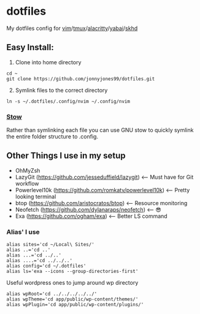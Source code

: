 # dotfiles
My dotfiles config for [vim](https://neovim.io/)/[tmux](https://github.com/tmux/tmux/wiki)/[alacritty](https://github.com/alacritty/alacritty)/[yabai](https://github.com/koekeishiya/yabai)/[skhd](https://github.com/koekeishiya/skhd)

## Easy Install:

1) Clone into home directory
```
cd ~
git clone https://github.com/jonnyjones99/dotfiles.git
```

2) Symlink files to the correct directory
```
ln -s ~/.dotfiles/.config/nvim ~/.config/nvim
```

### [Stow](https://www.gnu.org/software/stow/)
Rather than symlinking each file you can use GNU stow to quickly symlink the entire folder structure to .config.


## Other Things I use in my setup
- OhMyZsh
- LazyGit (https://github.com/jesseduffield/lazygit)         <-- Must have for Git workflow 
- Powerlevel10k (https://github.com/romkatv/powerlevel10k)   <-- Pretty looking terminal
- btop (https://github.com/aristocratos/btop)                <-- Resource monitoring
- Neofetch (https://github.com/dylanaraps/neofetch)          <-- :sunglasses:
- Exa (https://github.com/ogham/exa)                         <-- Better LS command


### Alias' I use
```
alias sites='cd ~/Local\ Sites/'
alias ..='cd ..'
alias ...='cd ../..'
alias ....='cd ../../..'
alias config='cd ~/.dotfiles'
alias ls='exa --icons --group-directories-first'
```

Useful wordpress ones to jump around wp directory
```
alias wpRoot='cd ../../../../../'
alias wpTheme='cd app/public/wp-content/themes/'
alias wpPlugin='cd app/public/wp-content/plugins/'
```
